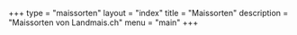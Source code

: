 +++
type = "maissorten"
layout = "index"
title = "Maissorten"
description = "Maissorten von Landmais.ch"
menu = "main"
+++